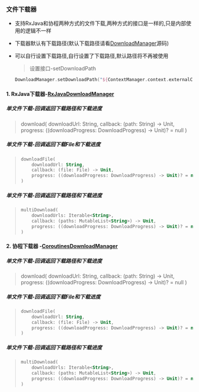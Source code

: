 ### 文件下载器

+ 支持RxJava和协程两种方式的文件下载,两种方式的接口是一样的,只是内部使用的逻辑不一样

+ 下载器默认有下载路径(默认下载路径请看[DownloadManager](./mvvm/src/main/java/com/catchpig/mvvm/manager/DownloadManager.kt)源码)

+ 可以自行设置下载路径,自行设置了下载路径,默认路径将不再被使用

  > 设置接口-setDownloadPath

  ```kotlin
  DownloadManager.setDownloadPath("${ContextManager.context.externalCacheDir!!.absolutePath}/kmvvmDownload")
  ```

  

#### 1. RxJava下载器-[RxJavaDownloadManager](./mvvm/src/main/java/com/catchpig/mvvm/listener/RxJavaDownloadManager.kt)

##### 单文件下载-回调返回下载路径和下载进度

> download(
>     downloadUrl: String,
>     callback: (path: String) -> Unit,
>     progress: ((downloadProgress: DownloadProgress) -> Unit)? = null
> )

##### 单文件下载-回调返回下载File和下载进度

> ```kotlin
> downloadFile(
>     downloadUrl: String,
>     callback: (file: File) -> Unit,
>     progress: ((downloadProgress: DownloadProgress) -> Unit)? = null
> )
> ```

##### 单文件下载-回调返回下载路径和下载进度

> ```kotlin
> multiDownload(
>     downloadUrls: Iterable<String>,
>     callback: (paths: MutableList<String>) -> Unit,
>     progress: ((downloadProgress: DownloadProgress) -> Unit)? = null
> )
> ```

#### 2. 协程下载器 -[CoroutinesDownloadManager](./mvvm/src/main/java/com/catchpig/mvvm/listener/CoroutinesDownloadManager.kt)

##### 单文件下载-回调返回下载路径和下载进度

> download(
>     downloadUrl: String,
>     callback: (path: String) -> Unit,
>     progress: ((downloadProgress: DownloadProgress) -> Unit)? = null
> )

##### 单文件下载-回调返回下载File和下载进度

> ```kotlin
> downloadFile(
>     downloadUrl: String,
>     callback: (file: File) -> Unit,
>     progress: ((downloadProgress: DownloadProgress) -> Unit)? = null
> )
> ```

##### 单文件下载-回调返回下载路径和下载进度

> ```kotlin
> multiDownload(
>     downloadUrls: Iterable<String>,
>     callback: (paths: MutableList<String>) -> Unit,
>     progress: ((downloadProgress: DownloadProgress) -> Unit)? = null
> )
> ```

